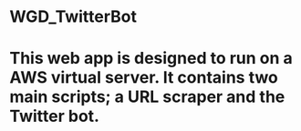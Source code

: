 # WGD_TwitterBot
# This web app is designed to run on a AWS virtual server. It contains two main scripts; a URL scraper and the Twitter bot.
